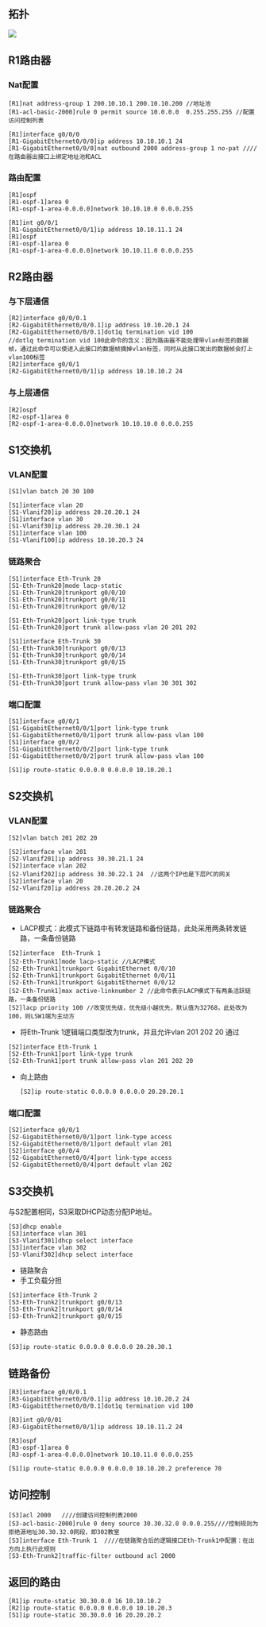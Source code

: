 ## 拓扑

![](https://yunbingh.oss-cn-beijing.aliyuncs.com/img/20200629185237.png)

## R1路由器

### Nat配置

```
[R1]nat address-group 1 200.10.10.1 200.10.10.200 //地址池
[R1-acl-basic-2000]rule 0 permit source 10.0.0.0  0.255.255.255 //配置访问控制列表
```

```
[R1]interface g0/0/0
[R1-GigabitEthernet0/0/0]ip address 10.10.10.1 24
[R1-GigabitEthernet0/0/0]nat outbound 2000 address-group 1 no-pat ////在路由器出接口上绑定地址池和ACL
```

### 路由配置

```
[R1]ospf
[R1-ospf-1]area 0
[R1-ospf-1-area-0.0.0.0]network 10.10.10.0 0.0.0.255
```

```
[R1]int g0/0/1
[R1-GigabitEthernet0/0/1]ip address 10.10.11.1 24
[R1]ospf
[R1-ospf-1]area 0
[R1-ospf-1-area-0.0.0.0]network 10.10.11.0 0.0.0.255
```



## R2路由器

### 与下层通信

```
[R2]interface g0/0/0.1
[R2-GigabitEthernet0/0/0.1]ip address 10.10.20.1 24
[R2-GigabitEthernet0/0/0.1]dot1q termination vid 100
//dotlq termination vid 100此命令的含义：因为路由器不能处理带vlan标签的数据帧，通过此命令可以使进入此接口的数据帧摘掉vlan标签，同时从此接口发出的数据帧会打上vlan100标签
[R2]interface g0/0/1
[R2-GigabitEthernet0/0/1]ip address 10.10.10.2 24
```

### 与上层通信

```
[R2]ospf
[R2-ospf-1]area 0
[R2-ospf-1-area-0.0.0.0]network 10.10.10.0 0.0.0.255
```



## S1交换机

### VLAN配置

`[S1]vlan batch 20 30 100`

```
[S1]interface vlan 20
[S1-Vlanif20]ip address 20.20.20.1 24
[S1]interface vlan 30
[S1-Vlanif30]ip address 20.20.30.1 24
[S1]interface vlan 100
[S1-Vlanif100]ip address 10.10.20.3 24
```

### 链路聚合

```
[S1]interface Eth-Trunk 20
[S1-Eth-Trunk20]mode lacp-static
[S1-Eth-Trunk20]trunkport g0/0/10
[S1-Eth-Trunk20]trunkport g0/0/11
[S1-Eth-Trunk20]trunkport g0/0/12

[S1-Eth-Trunk20]port link-type trunk 
[S1-Eth-Trunk20]port trunk allow-pass vlan 20 201 202
```

```
[S1]interface Eth-Trunk 30
[S1-Eth-Trunk30]trunkport g0/0/13
[S1-Eth-Trunk30]trunkport g0/0/14
[S1-Eth-Trunk30]trunkport g0/0/15

[S1-Eth-Trunk30]port link-type trunk
[S1-Eth-Trunk30]port trunk allow-pass vlan 30 301 302
```

### 端口配置

```
[S1]interface g0/0/1
[S1-GigabitEthernet0/0/1]port link-type trunk
[S1-GigabitEthernet0/0/1]port trunk allow-pass vlan 100
[S1]interface g0/0/2
[S1-GigabitEthernet0/0/2]port link-type trunk
[S1-GigabitEthernet0/0/2]port trunk allow-pass vlan 100
```



`[S1]ip route-static 0.0.0.0 0.0.0.0 10.10.20.1`

## S2交换机

### VLAN配置

`[S2]vlan batch 201 202 20`

```
[S2]interface vlan 201
[S2-Vlanif201]ip address 30.30.21.1 24
[S2]interface vlan 202
[S2-Vlanif202]ip address 30.30.22.1 24  //这两个IP也是下层PC的网关
[S2]interface vlan 20
[S2-Vlanif20]ip address 20.20.20.2 24
```

### 链路聚合

- LACP模式：此模式下链路中有转发链路和备份链路，此处采用两条转发链路，一条备份链路

```
[S2]interface  Eth-Trunk 1
[S2-Eth-Trunk1]mode lacp-static //LACP模式
[S2-Eth-Trunk1]trunkport GigabitEthernet 0/0/10
[S2-Eth-Trunk1]trunkport GigabitEthernet 0/0/11
[S2-Eth-Trunk1]trunkport GigabitEthernet 0/0/12
[S2-Eth-Trunk1]max active-linknumber 2 //此命令表示LACP模式下有两条活跃链路，一条备份链路
[S2]lacp priority 100 //改变优先级，优先级小越优先，默认值为32768，此处改为100，则LSW1端为主动方
```

- 将Eth-Trunk 1逻辑端口类型改为trunk，并且允许vlan 201 202 20 通过

```
[S2]interface Eth-Trunk 1
[S2-Eth-Trunk1]port link-type trunk
[S2-Eth-Trunk1]port trunk allow-pass vlan 201 202 20
```

- 向上路由

  ```
  [S2]ip route-static 0.0.0.0 0.0.0.0 20.20.20.1
  ```

  

### 端口配置

```
[S2]interface g0/0/1
[S2-GigabitEthernet0/0/1]port link-type access
[S2-GigabitEthernet0/0/1]port default vlan 201
[S2]interface g0/0/4
[S2-GigabitEthernet0/0/4]port link-type access
[S2-GigabitEthernet0/0/4]port default vlan 202
```



## S3交换机

与S2配置相同，S3采取DHCP动态分配IP地址。

```
[S3]dhcp enable 
[S3]interface vlan 301
[S3-Vlanif301]dhcp select interface 
[S3]interface vlan 302
[S3-Vlanif302]dhcp select interface
```

- 链路聚合
- 手工负载分担

```
[S3]interface Eth-Trunk 2
[S3-Eth-Trunk2]trunkport g0/0/13
[S3-Eth-Trunk2]trunkport g0/0/14
[S3-Eth-Trunk2]trunkport g0/0/15

```

- 静态路由

`[S3]ip route-static 0.0.0.0 0.0.0.0 20.20.30.1`

## 链路备份

```
[R3]interface g0/0/0.1
[R3-GigabitEthernet0/0/0.1]ip address 10.10.20.2 24
[R3-GigabitEthernet0/0/0.1]dot1q termination vid 100

[R3]int g0/0/01
[R3-GigabitEthernet0/0/1]ip address 10.10.11.2 24
```

```
[R3]ospf
[R3-ospf-1]area 0
[R3-ospf-1-area-0.0.0.0]network 10.10.11.0 0.0.0.255
```



`[S1]ip route-static 0.0.0.0 0.0.0.0 10.10.20.2 preference 70`

## 访问控制

```
[S3]acl 2000   ////创建访问控制列表2000
[S3-acl-basic-2000]rule 0 deny source 30.30.32.0 0.0.0.255////控制规则为拒绝源地址30.30.32.0网段，即302教室
[S3]interface Eth-Trunk 1  ////在链路聚合后的逻辑接口Eth-Trunk1中配置：在出方向上执行此规则
[S3-Eth-Trunk2]traffic-filter outbound acl 2000
```

## 返回的路由

```
[R1]ip route-static 30.30.0.0 16 10.10.10.2
[R2]ip route-static 0.0.0.0 0.0.0.0 10.10.20.3
[S1]ip route-static 30.30.0.0 16 20.20.20.2
```

